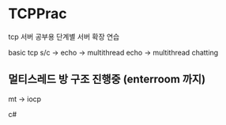 # TCPPrac

tcp 서버 공부용 단계별 서버 확장 연습

basic tcp s/c -> echo -> multithread echo -> multithread chatting

멀티스레드 방 구조 진행중
(enterroom 까지)
-------------------------------------------------------------------------------------------

mt -> iocp

c#